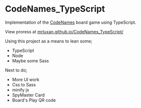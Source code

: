 # CodeNames_TypeScript

Implementation of the [CodeNames](https://www.amazon.co.uk/dp/B014Q1XX9S) board game using TypeScript.

View proress at [mrluxan.github.io/CodeNames_TypeScript/](https://mrluxan.github.io/CodeNames_TypeScript/)

Using this project as a means to lean some;
* TypeScript
* Node
* Maybe some Sass

Next to do;
* More UI work
* Css to Sass
* minify js
* SpyMaster Card
* Board's Play QR code